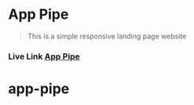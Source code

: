 # App Pipe

> This is a simple responsive landing page website

### Live Link [App Pipe](https://farhannahid.github.io/app-pipe/)
# app-pipe
